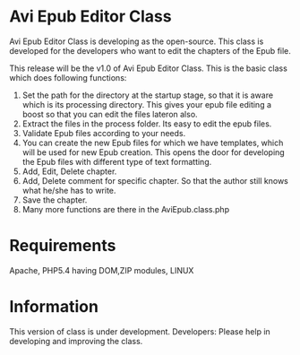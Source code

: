 Avi Epub Editor Class
=====================

Avi Epub Editor Class is developing as the open-source. This class is developed for the developers who want to edit the chapters of the Epub file.

This release will be the v1.0 of Avi Epub Editor Class. This is the basic class which does following functions:
1) Set the path for the directory at the startup stage, so that it is aware which is its processing directory. This gives your epub file editing a boost so that you can edit the files lateron also.
2) Extract the files in the process folder. Its easy to edit the epub files.
3) Validate Epub files according to your needs.
3) You can create the new Epub files for which we have templates, which will be used for new Epub creation. This opens the door for developing the Epub files with different type of text formatting.
4) Add, Edit, Delete chapter.
5) Add, Delete comment for specific chapter. So that the author still knows what he/she has to write.
6) Save the chapter.
7) Many more functions are there in the AviEpub.class.php

Requirements
====================
Apache, PHP5.4 having DOM,ZIP modules, LINUX

Information
==================
This version of class is under development.
Developers: Please help in developing and improving the class.
